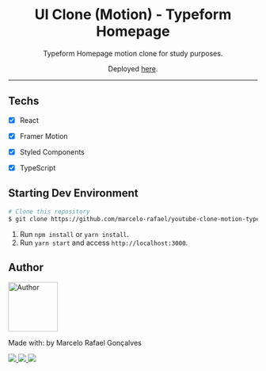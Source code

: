<h1 align="center">
UI Clone (Motion) - Typeform Homepage
</h1>

<p align="center">Typeform Homepage motion clone for study purposes.</p>
<p align="center">Deployed <a href="">here</a>.</p>



<hr>


## Techs

- [x] React
- [x] Framer Motion
- [x] Styled Components
- [x] TypeScript



## Starting Dev Environment

```bash
# Clone this repository
$ git clone https://github.com/marcelo-rafael/youtube-clone-motion-typeform-homepage/
```

1. Run `npm install` or `yarn install`.<br />
2. Run `yarn start` and access `http://localhost:3000`.<br />

## Author

<img  border-radius="50px" src="https://avatars0.githubusercontent.com/u/29902777?s=460&u=61d43667f33a45eb000a2af216e4abeb2d4a6717&v=4" width="100px" alt="Author"/>

Made with: by Marcelo Rafael Gonçalves

<p>
  <a
    href="https://web.whatsapp.com/send?phone=+5511950330322" 
    alt="WhatsApp"
    target="blank"
  >
    <img src="https://img.shields.io/badge/-WhatsApp-4CA143?style=flat&logo=WhatsApp&logoColor=white" />
  </a>
  <a
    href="mailto:marcelo.rafael.goncalves@gmail.com" 
    alt="Gmail"
    target="blank"
  >
    <img src="https://img.shields.io/badge/-Gmail-red?style=flat&logo=Gmaill&logoColor=white" />
    
  </a>
  <a
    href="https://www.linkedin.com/in/marcelo-rafael-gonçalves/" 
    alt="LinkedIn"
    target="blank"
  >
    <img src="https://img.shields.io/badge/-LinkedIn-blue?style=flat&logo=Linkedin&logoColor=white" />
  </a>
</p>
